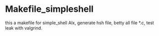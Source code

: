 # Makefile_simpleshell
this a makefile for simple_shell Alx, generate hsh file, betty all file *.c, test leak with valgrind.
